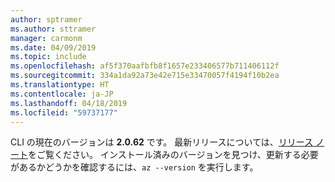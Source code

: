 ```yaml
---
author: sptramer
ms.author: sttramer
manager: carmonm
ms.date: 04/09/2019
ms.topic: include
ms.openlocfilehash: af5f370aafbfb8f1657e233406577b711406112f
ms.sourcegitcommit: 334a1da92a73e42e715e33470057f4194f10b2ea
ms.translationtype: HT
ms.contentlocale: ja-JP
ms.lasthandoff: 04/18/2019
ms.locfileid: "59737177"
---
```

CLI の現在のバージョンは __2.0.62__ です。 最新リリースについては、[リリース ノート](../release-notes-azure-cli.md)をご覧ください。 インストール済みのバージョンを見つけ、更新する必要があるかどうかを確認するには、`az --version` を実行します。
